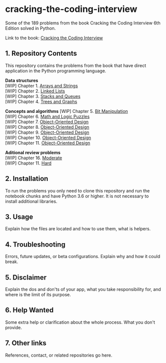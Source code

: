 # cracking-the-coding-interview

Some of the 189 problems from the book Cracking the Coding Interview 6th Edition solved in Python. 

Link to the book: [Cracking the Coding Interview](https://www.crackingthecodinginterview.com/)


## 1. Repository Contents

This repository contains the problems from the book that have direct application in the Python programming language.

**Data structures**  
[WIP] Chapter 1. [Arrays and Strings](#1-what-is-pytemplate)  
[WIP] Chapter 2. [Linked Lists](#1-what-is-pytemplate)  
[WIP] Chapter 3. [Stacks and Queues](#1-what-is-pytemplate)  
[WIP] Chapter 4. [Trees and Graphs](#1-what-is-pytemplate)  

**Concepts and algorithms** 
[WIP] Chapter 5. [Bit Manipulation](#1-what-is-pytemplate)  
[WIP] Chapter 6. [Math and Logic Puzzles](#1-what-is-pytemplate)  
[WIP] Chapter 7. [Object-Oriented Design](#1-what-is-pytemplate)  
[WIP] Chapter 8. [Object-Oriented Design](#1-what-is-pytemplate)  
[WIP] Chapter 9. [Object-Oriented Design](#1-what-is-pytemplate)  
[WIP] Chapter 10. [Object-Oriented Design](#1-what-is-pytemplate)  
[WIP] Chapter 11. [Object-Oriented Design](#1-what-is-pytemplate) 

**Aditional review problems**  
[WIP] Chapter 16. [Moderate](#1-what-is-pytemplate)  
[WIP] Chapter 11. [Hard](#1-what-is-pytemplate)  


## 2. Installation
To run the problems you only need to clone this repository and run the notebook chunks and have Python 3.6 or higher. It is not necessary to install additional libraries.


## 3. Usage

Explain how the files are located and how to use them, what is helpers.



## 4. Troubleshooting

Errors, future updates, or beta configurations. Explain why and how it could break.


## 5. Disclaimer

Explain the dos and don'ts of your app, what you take responsibility for, and where is the limit of its purpose.


## 6. Help Wanted

Some extra help or clarification about the whole process. What you don't provide.


## 7. Other links

References, contact, or related repositories go here.


